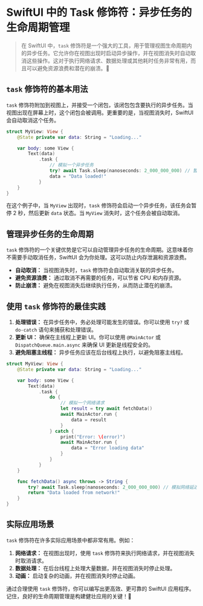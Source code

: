 ﻿# SwiftUI 中的 Task 修饰符：异步任务的生命周期管理

> 在 SwiftUI 中，`task` 修饰符是一个强大的工具，用于管理视图生命周期内的异步任务。它允许你在视图出现时启动异步操作，并在视图消失时自动取消这些操作。这对于执行网络请求、数据处理或其他耗时任务非常有用，而且可以避免资源浪费和潜在的崩溃。🎉

## `task` 修饰符的基本用法

`task` 修饰符附加到视图上，并接受一个闭包，该闭包包含要执行的异步任务。当视图出现在屏幕上时，这个闭包会被调用。更重要的是，当视图消失时，SwiftUI 会自动取消这个任务。

```swift
struct MyView: View {
    @State private var data: String = "Loading..."

    var body: some View {
        Text(data)
            .task {
                // 模拟一个异步任务
                try? await Task.sleep(nanoseconds: 2_000_000_000) // 暂停 2 秒
                data = "Data loaded!"
            }
    }
}
```

在这个例子中，当 `MyView` 出现时，`task` 修饰符会启动一个异步任务，该任务会暂停 2 秒，然后更新 `data` 状态。当 `MyView` 消失时，这个任务会被自动取消。

## 管理异步任务的生命周期

`task` 修饰符的一个关键优势是它可以自动管理异步任务的生命周期。这意味着你不需要手动取消任务，SwiftUI 会为你处理。这可以防止内存泄漏和资源浪费。

*   **自动取消：** 当视图消失时，`task` 修饰符会自动取消关联的异步任务。
*   **避免资源浪费：** 通过取消不再需要的任务，可以节省 CPU 和内存资源。
*   **防止崩溃：** 避免在视图消失后继续执行任务，从而防止潜在的崩溃。

## 使用 `task` 修饰符的最佳实践

1.  **处理错误：** 在异步任务中，务必处理可能发生的错误。你可以使用 `try?` 或 `do-catch` 语句来捕获和处理错误。
2.  **更新 UI：** 确保在主线程上更新 UI。你可以使用 `@MainActor` 或 `DispatchQueue.main.async` 来确保 UI 更新是线程安全的。
3.  **避免阻塞主线程：** 异步任务应该在后台线程上执行，以避免阻塞主线程。

```swift
struct MyView: View {
    @State private var data: String = "Loading..."

    var body: some View {
        Text(data)
            .task {
                do {
                    // 模拟一个网络请求
                    let result = try await fetchData()
                    await MainActor.run {
                        data = result
                    }
                } catch {
                    print("Error: \(error)")
                    await MainActor.run {
                        data = "Error loading data"
                    }
                }
            }
    }

    func fetchData() async throws -> String {
        try? await Task.sleep(nanoseconds: 2_000_000_000) // 模拟网络延迟
        return "Data loaded from network!"
    }
}
```

## 实际应用场景

`task` 修饰符在许多实际应用场景中都非常有用。例如：

1.  **网络请求：** 在视图出现时，使用 `task` 修饰符来执行网络请求，并在视图消失时取消请求。
2.  **数据处理：** 在后台线程上处理大量数据，并在视图消失时停止处理。
3.  **动画：** 启动复杂的动画，并在视图消失时停止动画。

通过合理使用 `task` 修饰符，你可以编写出更高效、更可靠的 SwiftUI 应用程序。记住，良好的生命周期管理是构建健壮应用的关键！🚀


